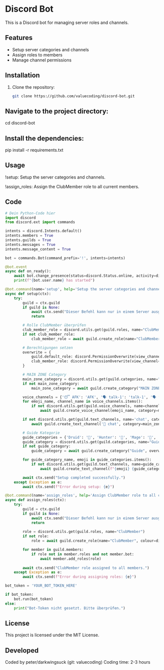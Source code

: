 # Discord Bot

This is a Discord bot for managing server roles and channels.

## Features
- Setup server categories and channels
- Assign roles to members
- Manage channel permissions

## Installation
1. Clone the repository:
   ```bash
   git clone https://github.com/valuecoding/discord-bot.git

   
## Navigate to the project directory:
cd discord-bot

## Install the dependencies:
pip install -r requirements.txt

## Usage
!setup: Setup the server categories and channels.

!assign_roles: Assign the ClubMember role to all current members.

## Code
```python
# Dein Python-Code hier
import discord
from discord.ext import commands

intents = discord.Intents.default()
intents.members = True
intents.guilds = True
intents.messages = True
intents.message_content = True

bot = commands.Bot(command_prefix='!', intents=intents)

@bot.event
async def on_ready():
    await bot.change_presence(status=discord.Status.online, activity=discord.Game('WoW Cataclysm'))
    print(f"{bot.user.name} has started")

@bot.command(name='setup', help='Setup the server categories and channels')
async def setup(ctx):
    try:
        guild = ctx.guild
        if guild is None:
            await ctx.send("Dieser Befehl kann nur in einem Server ausgeführt werden.")
            return

        # Rolle ClubMember überprüfen
        club_member_role = discord.utils.get(guild.roles, name="ClubMember")
        if not club_member_role:
            club_member_role = await guild.create_role(name="ClubMember", colour=discord.Colour(0x1abc9c))

        # Berechtigungen setzen
        overwrite = {
            guild.default_role: discord.PermissionOverwrite(view_channel=False),
            club_member_role: discord.PermissionOverwrite(view_channel=True)
        }

        # MAIN ZONE Category
        main_zone_category = discord.utils.get(guild.categories, name="MAIN ZONE")
        if not main_zone_category:
            main_zone_category = await guild.create_category("MAIN ZONE", overwrites=overwrite)

        voice_channels = {'😴 AFK': 'AFK', '🗣️ talk-1': 'talk-1', '🗣️ talk-2': 'talk-2', '🗣️ talk-3': 'talk-3', '⚔️ rbg-arena': 'rbg-arena'}
        for emoji_name, channel_name in voice_channels.items():
            if not discord.utils.get(guild.voice_channels, name=channel_name, category=main_zone_category):
                await guild.create_voice_channel(emoji_name, category=main_zone_category, overwrites=overwrite)

        if not discord.utils.get(guild.text_channels, name='chat', category=main_zone_category):
            await guild.create_text_channel('💬 chat', category=main_zone_category, overwrites=overwrite)

        # Guide Kategorie
        guide_categories = {'Druid': '🦌', 'Hunter': '🏹', 'Mage': '🔮', 'Paladin': '🛡️', 'Priest': '✝️', 'Rogue': '🗡️', 'Shaman': '🌀', 'Warlock': '📜', 'Warrior': '⚔️'}
        guide_category = discord.utils.get(guild.categories, name="Guide")
        if not guide_category:
            guide_category = await guild.create_category("Guide", overwrites=overwrite)

        for guide_category_name, emoji in guide_categories.items():
            if not discord.utils.get(guild.text_channels, name=guide_category_name, category=guide_category):
                await guild.create_text_channel(f"{emoji} {guide_category_name}", category=guide_category, overwrites=overwrite)

        await ctx.send("Setup completed successfully.")
    except Exception as e:
        await ctx.send(f"Error during setup: {e}")

@bot.command(name='assign_roles', help='Assign ClubMember role to all current members')
async def assign_roles(ctx):
    try:
        guild = ctx.guild
        if guild is None:
            await ctx.send("Dieser Befehl kann nur in einem Server ausgeführt werden.")
            return
        
        role = discord.utils.get(guild.roles, name="ClubMember")
        if not role:
            role = await guild.create_role(name="ClubMember", colour=discord.Colour(0x1abc9c))

        for member in guild.members:
            if role not in member.roles and not member.bot:
                await member.add_roles(role)
        
        await ctx.send("ClubMember role assigned to all members.")
    except Exception as e:
        await ctx.send(f"Error during assigning roles: {e}")

bot_token = 'YOUR_BOT_TOKEN_HERE'

if bot_token:
    bot.run(bot_token)
else:
    print("Bot-Token nicht gesetzt. Bitte überprüfen.")
```

## License
This project is licensed under the MIT License.

## Developed
Coded by peter/darkwingsuck (git: valuecoding)
Coding time: 2-3 hours



